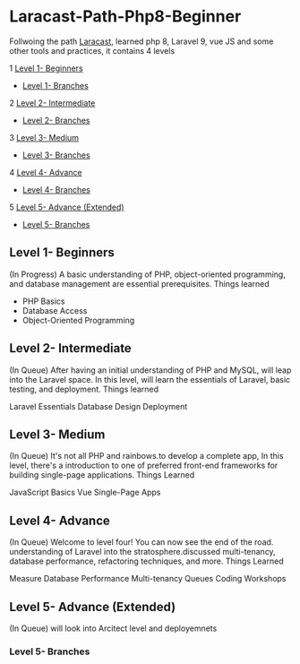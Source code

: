 # Laracast-Path-Php8-Beginner
Follwoing the  path [Laracast](https://laracasts.com/path), learned php 8, Laravel 9, vue JS and some other tools and practices, it contains 4 levels

1 [Level 1- Beginners](#level-1--beginners)
 - [Level 1- Branches](https://github.com/jd00738/Laracast-Path-Php8-Beginner/blob/master/Beginner/Section-1/README.md#level-1--branches)

2 [Level 2- Intermediate](#level-2--intermediate)
 - [Level 2- Branches](https://github.com/jd00738/Laracast-Path-Php8-Beginner/blob/master/Beginner/Section-2/README.md#level-1--branches)

3 [Level 3- Medium](#level-3--medium)
 - [Level 3- Branches](#level-3--branches)

4 [Level 4- Advance](#level-4--advance)
 - [Level 4- Branches](#level-4--branches)

5 [Level 5- Advance (Extended)](#level-5--advance-extended)
 - [Level 5- Branches](#level-5--branches)

## Level 1- Beginners
(In Progress)
A basic understanding of PHP, object-oriented programming, and database management are essential prerequisites.
Things learned

- PHP Basics
- Database Access
- Object-Oriented Programming

## Level 2- Intermediate
(In Queue)
After having an initial understanding of PHP and MySQL, will leap into the Laravel space. In this level, will learn the essentials of Laravel, basic testing, and deployment.
Things learned

Laravel Essentials
Database Design
Deployment


## Level 3- Medium
(In Queue)
It's not all PHP and rainbows.to develop a complete app, In this level, there's a introduction to one of preferred front-end frameworks for building single-page applications.
Things Learned

JavaScript Basics
Vue
Single-Page Apps


## Level 4- Advance
(In Queue)
Welcome to level four! You can now see the end of the road.  understanding of Laravel into the stratosphere.discussed multi-tenancy, database performance, refactoring techniques, and more.
Things Learned

Measure Database Performance
Multi-tenancy
Queues
Coding Workshops


## Level 5- Advance (Extended)
(In Queue)
will look into Arcitect level and deployemnets
### Level 5- Branches
